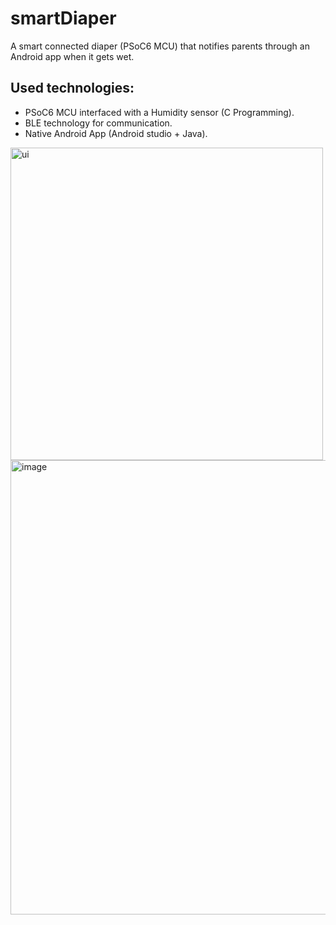 # smartDiaper
A smart connected diaper (PSoC6 MCU) that notifies parents through an Android app when it gets wet.
## Used technologies:
- PSoC6 MCU interfaced with a Humidity sensor (C Programming).
- BLE technology for communication.
- Native Android App (Android studio + Java).


<img width="500" alt="ui" src="https://user-images.githubusercontent.com/95744398/224300709-325d4f33-dfab-49c0-aa87-1213f596d28d.png">

<img width="727" alt="image" src="https://user-images.githubusercontent.com/95744398/224300446-7f523f9d-d238-470b-b25c-1560a671db43.png">

